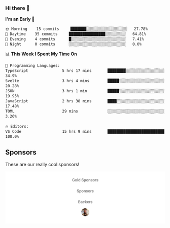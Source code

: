 ### Hi there 👋

<!--
**alexanderniebuhr/alexanderniebuhr** is a ✨ _special_ ✨ repository because its `README.md` (this file) appears on your GitHub profile.

Here are some ideas to get you started:

- 🔭 I’m currently working on ...
- 🌱 I’m currently learning ...
- 👯 I’m looking to collaborate on ...
- 🤔 I’m looking for help with ...
- 💬 Ask me about ...
- 📫 How to reach me: ...
- 😄 Pronouns: ...
- ⚡ Fun fact: ...
-->

<!--START_SECTION:waka-->
**I'm an Early 🐤** 

```text
🌞 Morning    15 commits     ███████░░░░░░░░░░░░░░░░░░   27.78% 
🌆 Daytime    35 commits     ████████████████░░░░░░░░░   64.81% 
🌃 Evening    4 commits      █░░░░░░░░░░░░░░░░░░░░░░░░   7.41% 
🌙 Night      0 commits      ░░░░░░░░░░░░░░░░░░░░░░░░░   0.0%

```


📊 **This Week I Spent My Time On** 

```text
💬 Programming Languages: 
TypeScript               5 hrs 17 mins       ████████░░░░░░░░░░░░░░░░░   34.9% 
Svelte                   3 hrs 4 mins        █████░░░░░░░░░░░░░░░░░░░░   20.28% 
JSON                     3 hrs 1 min         █████░░░░░░░░░░░░░░░░░░░░   19.95% 
JavaScript               2 hrs 38 mins       ████░░░░░░░░░░░░░░░░░░░░░   17.48% 
TOML                     29 mins             ░░░░░░░░░░░░░░░░░░░░░░░░░   3.26%

🔥 Editors: 
VS Code                  15 hrs 9 mins       █████████████████████████   100.0%

```


<!--END_SECTION:waka-->

## Sponsors

These are our really cool sponsors!

<!-- sponsors -->

<!-- sponsors -->

<p align="center">
  <a href="https://github.com/sponsors/alexanderniebuhr">
    <img src='./sponsors.svg'/>
  </a>
</p>
